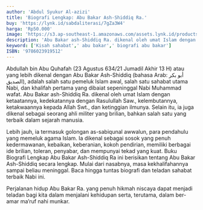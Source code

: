 ```yaml
---
author: 'Abdul Syukur Al-azizi'
title: 'Biografi Lengkap: Abu Bakar Ash-Shiddiq Ra.'
buy: 'https://lynk.id/sabdaliterasi/7gZa3W4'
harga: 'Rp50.000'
image: 'https://s3.ap-southeast-1.amazonaws.com/assets.lynk.id/products/04-08-2024/1722765066417_1660835'
description: 'Abu Bakar ash-Shiddiq Ra. dikenal oleh umat Islam dengan ketaatannya, kedekatannya dengan Rasulullah Saw., kelembutannya, ketakwaannya kepada Allah Swt'
keyword: ['Kisah sahabat',' abu bakar',' biografi abu bakar']
ISBN: '9786023919512'
---
```

<p>Abdullah bin Abu Quhafah (23 Agustus 634/21 Jumadil Akhir 13 H) atau yang lebih dikenal dengan Abu Bakar Ash-Shiddiq (bahasa Arab: أبو بكر الصديق‎), adalah salah satu pemeluk Islam awal, salah satu sahabat utama Nabi, dan khalifah pertama yang dibaiat sepeninggal Nabi Muhammad wafat. Abu Bakar ash-Shiddiq Ra. dikenal oleh umat Islam dengan ketaatannya, kedekatannya dengan Rasulullah Saw., kelembutannya, ketakwaannya kepada Allah Swt., dan ketinggian ilmunya. Selain itu, ia juga dikenal sebagai seorang ahli militer yang brilian, bahkan salah satu yang terbaik dalam sejarah manusia. </p><p>Lebih jauh, ia termasuk golongan as-sabiqunal awwalun, para pendahulu yang memeluk agama Islam. Ia dikenal sebagai sosok yang penuh kedermawanan, kebaikan, keberanian, kokoh pendirian, memiliki berbagai ide brilian, toleran, penyabar, dan mempunyai tekad yang kuat. Buku Biografi Lengkap Abu Bakar Ash-Shiddiq Ra ini berisikan tentang Abu Bakar Ash-Shiddiq secara lengkap. Mulai dari nasabnya, masa kekhalifahannya sampai beliau meninggal. Baca hingga tuntas biografi dan teladan sahabat terbaik Nabi ini. </p><p>Perjalanan hidup Abu Bakar Ra. yang penuh hikmah niscaya dapat menjadi teladan bagi kita dalam menjalani kehidupan serta, terutama, dalam ber-amar ma’ruf nahi munkar. </p>

